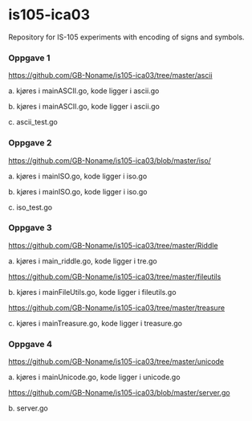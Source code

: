 # is105-ica03
Repository for IS-105 experiments with encoding of signs and symbols.

### Oppgave 1
https://github.com/GB-Noname/is105-ica03/tree/master/ascii

a. kjøres i mainASCII.go, kode ligger i ascii.go

b. kjøres i mainASCII.go, kode ligger i ascii.go

c. ascii_test.go

### Oppgave 2
https://github.com/GB-Noname/is105-ica03/blob/master/iso/

a. kjøres i mainISO.go, kode ligger i iso.go

b. kjøres i mainISO.go, kode ligger i iso.go

c. iso_test.go

### Oppgave 3

https://github.com/GB-Noname/is105-ica03/tree/master/Riddle

a. kjøres i main_riddle.go, kode ligger i tre.go

https://github.com/GB-Noname/is105-ica03/tree/master/fileutils

b. kjøres i mainFileUtils.go, kode ligger i fileutils.go

https://github.com/GB-Noname/is105-ica03/tree/master/treasure

c. kjøres i mainTreasure.go, kode ligger i treasure.go

### Oppgave 4

https://github.com/GB-Noname/is105-ica03/tree/master/unicode

a. kjøres i mainUnicode.go, kode ligger i unicode.go

https://github.com/GB-Noname/is105-ica03/blob/master/server.go

b. server.go